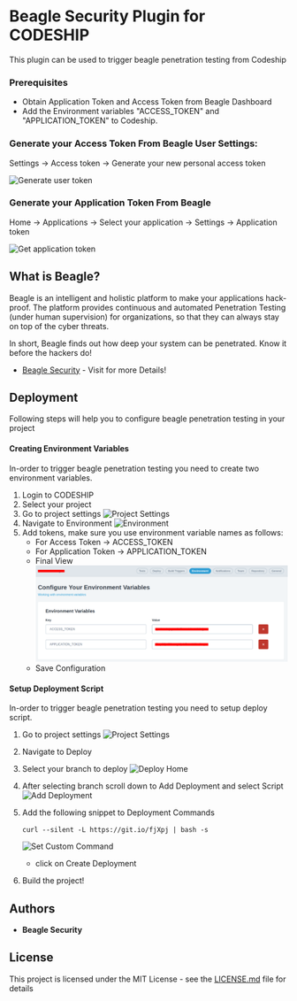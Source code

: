 
# Beagle Security Plugin for CODESHIP

This plugin can be used to trigger beagle penetration testing from Codeship

### Prerequisites

* Obtain Application Token and Access Token from Beagle Dashboard
* Add the Environment variables "ACCESS_TOKEN" and "APPLICATION_TOKEN" to Codeship.


### Generate your Access Token From Beagle User Settings:
  Settings -> Access token -> Generate your new personal access token

![Generate user token](https://beagle-assets.s3.ca-central-1.amazonaws.com/share/usertoken.png)

### Generate your Application Token From Beagle<br></h3>
  Home -> Applications -> Select your application -> Settings -> Application token

![Get application token](https://beagle-assets.s3.ca-central-1.amazonaws.com/share/apptoken.png)


## What is Beagle?

Beagle is an intelligent and holistic platform to make your applications hack-proof. The platform provides continuous and automated Penetration Testing (under human supervision) for organizations, so that they can always stay on top of the cyber threats.

In short, Beagle finds out how deep your system can be penetrated. Know it before the hackers do! 

* [Beagle Security](https://beaglesecurity.com/) - Visit for more Details!

## Deployment

Following steps will help you to configure beagle penetration testing in your project

#### Creating Environment Variables
In-order to trigger beagle penetration testing you need to create two environment variables. 

1. Login to CODESHIP
2. Select your project
3. Go to project settings 
	![Project Settings](/images/env1.png)
5. Navigate to Environment
	![Environment](/images/env2.png)
6. Add tokens, make sure you use environment variable names as follows:
	* For Access Token -> ACCESS_TOKEN
	* For Application Token -> APPLICATION_TOKEN
	* Final View 
	![Step 3](/images/env3.png)
	* Save Configuration

#### Setup Deployment Script
In-order to trigger beagle penetration testing you need to setup deploy script. 

1. Go to project settings 
	![Project Settings](/images/env1.png)
2. Navigate to Deploy
3. Select your branch to deploy
	![Deploy Home](/images/deploy1.png)
4. After selecting branch scroll down to Add Deployment and select Script
	![Add Deployment](/images/deploy2.png)
5. Add the following snippet to Deployment Commands
	```
	curl --silent -L https://git.io/fjXpj | bash -s
	```
	![Set Custom Command](/images/deploy3.png)
	* click on Create Deployment

6. Build the project! 
 
## Authors

* **Beagle Security**

## License

This project is licensed under the MIT License - see the [LICENSE.md](LICENSE.md) file for details